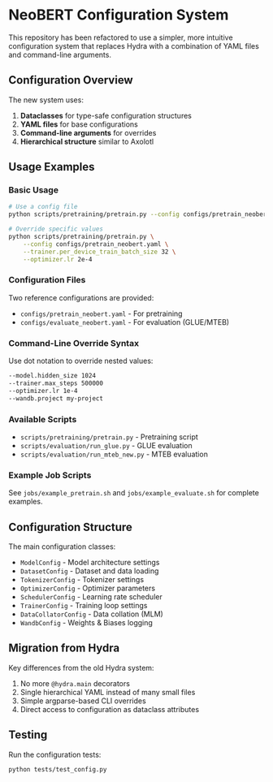 # NeoBERT Configuration System

This repository has been refactored to use a simpler, more intuitive configuration system that replaces Hydra with a combination of YAML files and command-line arguments.

## Configuration Overview

The new system uses:
1. **Dataclasses** for type-safe configuration structures
2. **YAML files** for base configurations  
3. **Command-line arguments** for overrides
4. **Hierarchical structure** similar to Axolotl

## Usage Examples

### Basic Usage

```bash
# Use a config file
python scripts/pretraining/pretrain.py --config configs/pretrain_neobert.yaml

# Override specific values
python scripts/pretraining/pretrain.py \
    --config configs/pretrain_neobert.yaml \
    --trainer.per_device_train_batch_size 32 \
    --optimizer.lr 2e-4
```

### Configuration Files

Two reference configurations are provided:
- `configs/pretrain_neobert.yaml` - For pretraining
- `configs/evaluate_neobert.yaml` - For evaluation (GLUE/MTEB)

### Command-Line Override Syntax

Use dot notation to override nested values:
```bash
--model.hidden_size 1024
--trainer.max_steps 500000
--optimizer.lr 1e-4
--wandb.project my-project
```

### Available Scripts

- `scripts/pretraining/pretrain.py` - Pretraining script
- `scripts/evaluation/run_glue.py` - GLUE evaluation
- `scripts/evaluation/run_mteb_new.py` - MTEB evaluation

### Example Job Scripts

See `jobs/example_pretrain.sh` and `jobs/example_evaluate.sh` for complete examples.

## Configuration Structure

The main configuration classes:
- `ModelConfig` - Model architecture settings
- `DatasetConfig` - Dataset and data loading
- `TokenizerConfig` - Tokenizer settings
- `OptimizerConfig` - Optimizer parameters
- `SchedulerConfig` - Learning rate scheduler
- `TrainerConfig` - Training loop settings
- `DataCollatorConfig` - Data collation (MLM)
- `WandbConfig` - Weights & Biases logging

## Migration from Hydra

Key differences from the old Hydra system:
1. No more `@hydra.main` decorators
2. Single hierarchical YAML instead of many small files
3. Simple argparse-based CLI overrides
4. Direct access to configuration as dataclass attributes

## Testing

Run the configuration tests:
```bash
python tests/test_config.py
```